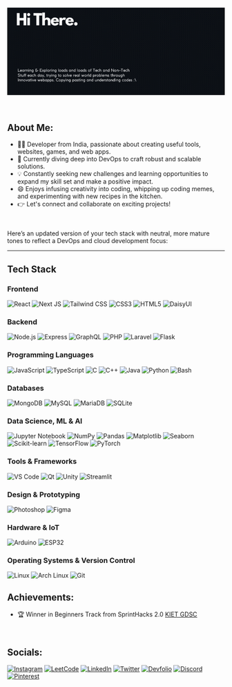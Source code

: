 ![MrigankReadme](MrigankGIF1.gif)

<br>

## About Me:
- 👨‍💻 Developer from India, passionate about creating useful tools, websites, games, and web apps.
- 🌱 Currently diving deep into DevOps to craft robust and scalable solutions.
- 💡 Constantly seeking new challenges and learning opportunities to expand my skill set and make a positive impact.
- 😄 Enjoys infusing creativity into coding, whipping up coding memes, and experimenting with new recipes in the kitchen.
- 👉 Let's connect and collaborate on exciting projects!

<br>

Here’s an updated version of your tech stack with neutral, more mature tones to reflect a DevOps and cloud development focus:

---

## Tech Stack

### Frontend

![React](https://img.shields.io/badge/react-%23222222.svg?style=for-the-badge\&logo=react\&logoColor=%2361DAFB)
![Next JS](https://img.shields.io/badge/Next.js-333333?style=for-the-badge\&logo=nextdotjs\&logoColor=white)
![Tailwind CSS](https://img.shields.io/badge/tailwindcss-%23333333.svg?style=for-the-badge\&logo=tailwind-css\&logoColor=white)
![CSS3](https://img.shields.io/badge/css3-%232B2B2B.svg?style=for-the-badge\&logo=css3\&logoColor=white)
![HTML5](https://img.shields.io/badge/html5-%232B2B2B.svg?style=for-the-badge\&logo=html5\&logoColor=white)
![DaisyUI](https://img.shields.io/badge/DaisyUI-%23222222.svg?style=for-the-badge\&logo=tailwind-css\&logoColor=white)

### Backend

![Node.js](https://img.shields.io/badge/node.js-333333?style=for-the-badge\&logo=node.js\&logoColor=white)
![Express](https://img.shields.io/badge/express.js-%23222222.svg?style=for-the-badge\&logo=express\&logoColor=%2361DAFB)
![GraphQL](https://img.shields.io/badge/GraphQL-%23222222?style=for-the-badge\&logo=graphql\&logoColor=white)
![PHP](https://img.shields.io/badge/php-444444?style=for-the-badge\&logo=php\&logoColor=white)
![Laravel](https://img.shields.io/badge/laravel-%23222222.svg?style=for-the-badge\&logo=laravel\&logoColor=white)
![Flask](https://img.shields.io/badge/flask-%23222222.svg?style=for-the-badge\&logo=flask\&logoColor=white)

### Programming Languages

![JavaScript](https://img.shields.io/badge/javascript-%232B2B2B.svg?style=for-the-badge\&logo=javascript\&logoColor=%23F7DF1E)
![TypeScript](https://img.shields.io/badge/typescript-%232B2B2B.svg?style=for-the-badge\&logo=typescript\&logoColor=white)
![C](https://img.shields.io/badge/c-%232B2B2B.svg?style=for-the-badge\&logo=c\&logoColor=white)
![C++](https://img.shields.io/badge/C++-%232B2B2B?style=for-the-badge\&logo=c%2B%2B\&logoColor=white)
![Java](https://img.shields.io/badge/java-%232B2B2B.svg?style=for-the-badge\&logo=java\&logoColor=white)
![Python](https://img.shields.io/badge/python-%232B2B2B?style=for-the-badge\&logo=python\&logoColor=ffdd54)
![Bash](https://img.shields.io/badge/Bash-%23222222.svg?style=for-the-badge\&logo=gnu-bash\&logoColor=white)

### Databases

![MongoDB](https://img.shields.io/badge/MongoDB-%232B2B2B.svg?style=for-the-badge\&logo=mongodb\&logoColor=white)
![MySQL](https://img.shields.io/badge/MySQL-%232B2B2B?style=for-the-badge\&logo=mysql\&logoColor=white)
![MariaDB](https://img.shields.io/badge/MariaDB-%232B2B2B?style=for-the-badge\&logo=mariadb\&logoColor=white)
![SQLite](https://img.shields.io/badge/sqlite-%23222222.svg?style=for-the-badge\&logo=sqlite\&logoColor=white)

### Data Science, ML & AI

![Jupyter Notebook](https://img.shields.io/badge/jupyter-%232B2B2B.svg?style=for-the-badge\&logo=jupyter\&logoColor=white)
![NumPy](https://img.shields.io/badge/numpy-%23222222.svg?style=for-the-badge\&logo=numpy\&logoColor=white)
![Pandas](https://img.shields.io/badge/pandas-%23222222.svg?style=for-the-badge\&logo=pandas\&logoColor=white)
![Matplotlib](https://img.shields.io/badge/Matplotlib-%232B2B2B.svg?style=for-the-badge\&logo=Matplotlib\&logoColor=black)
![Seaborn](https://img.shields.io/badge/Seaborn-%232B2B2B.svg?style=for-the-badge\&logoColor=white)
![Scikit-learn](https://img.shields.io/badge/scikit--learn-%232B2B2B.svg?style=for-the-badge\&logo=scikit-learn\&logoColor=white)
![TensorFlow](https://img.shields.io/badge/tensorflow-%232B2B2B.svg?style=for-the-badge\&logo=tensorflow\&logoColor=white)
![PyTorch](https://img.shields.io/badge/PyTorch-%232B2B2B.svg?style=for-the-badge\&logo=PyTorch\&logoColor=white)

### Tools & Frameworks

![VS Code](https://img.shields.io/badge/VSCode-%232B2B2B.svg?style=for-the-badge\&logo=visual-studio-code\&logoColor=white)
![Qt](https://img.shields.io/badge/Qt-%232B2B2B?style=for-the-badge\&logo=Qt\&logoColor=white)
![Unity](https://img.shields.io/badge/Unity-%23222222?style=for-the-badge\&logo=unity\&logoColor=white)
![Streamlit](https://img.shields.io/badge/Streamlit-%232B2B2B.svg?style=for-the-badge\&logo=Streamlit\&logoColor=white)

### Design & Prototyping

![Photoshop](https://img.shields.io/badge/adobephotoshop-%23222222.svg?style=for-the-badge\&logo=adobephotoshop\&logoColor=white)
![Figma](https://img.shields.io/badge/figma-%23222222.svg?style=for-the-badge\&logo=figma\&logoColor=white)

### Hardware & IoT

![Arduino](https://img.shields.io/badge/Arduino-333333?style=for-the-badge\&logo=arduino\&logoColor=white)
![ESP32](https://img.shields.io/badge/ESP32-333333?style=for-the-badge\&logo=espressif\&logoColor=white)

### Operating Systems & Version Control

![Linux](https://img.shields.io/badge/Linux-%232B2B2B.svg?style=for-the-badge\&logo=linux\&logoColor=black)
![Arch Linux](https://img.shields.io/badge/ArchLinux-333333.svg?style=for-the-badge\&logo=arch-linux\&logoColor=white)
![Git](https://img.shields.io/badge/git-%23222222.svg?style=for-the-badge\&logo=git\&logoColor=white)


## Achievements:
- 🏆 Winner in Beginners Track from SprintHacks 2.0 [KIET GDSC](https://drive.google.com/file/d/18c4AonD-EQuLAdVyrI__36DX8LgpS7B2/view?usp=drive_link)

<br>

## Socials:
[![Instagram](https://img.shields.io/badge/Instagram-%23E4405F.svg?logo=Instagram&logoColor=white&style=for-the-badge)](https://instagram.com/mrigankwastaken)
[![LeetCode](https://img.shields.io/badge/LeetCode-%23FFA116.svg?style=for-the-badge&logo=leetcode&logoColor=white)](https://leetcode.com/Mrigank118)
[![LinkedIn](https://img.shields.io/badge/LinkedIn-%230077B5.svg?logo=linkedin&logoColor=white&style=for-the-badge)](https://linkedin.com/in/mriganksingh11)
[![Twitter](https://img.shields.io/badge/Twitter-%231DA1F2.svg?logo=Twitter&logoColor=white&style=for-the-badge)](https://twitter.com/mrigankwastaken)
[![Devfolio](https://img.shields.io/badge/Devfolio-%23555555.svg?logo=devfolio&logoColor=white&style=for-the-badge)](https://devfolio.co/@Mrigank118)
[![Discord](https://img.shields.io/badge/Discord-%237289DA.svg?style=for-the-badge&logo=discord&logoColor=white)](https://discord.gg/mrigankwastaken)
[![Pinterest](https://img.shields.io/badge/Pinterest-%23E60023.svg?logo=Pinterest&logoColor=white&style=for-the-badge)](https://pinterest.com/mrigankwastaken)
